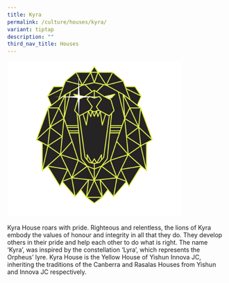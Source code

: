 ```yaml
---
title: Kyra
permalink: /culture/houses/kyra/
variant: tiptap
description: ""
third_nav_title: Houses
---
```

<p></p><div class="isomer-image-wrapper"><img style="width: 80%;" height="auto" width="100%" alt="" src="/images/Houses/Yellow__1_.png"></div><p>Kyra House roars with pride. Righteous and relentless, the lions of Kyra embody the values of honour and integrity in all that they do. They develop others in their pride and help each other to do what is right. The name ‘Kyra’, was inspired by the constellation ‘Lyra’, which represents the Orpheus’ lyre. Kyra House is the Yellow House of Yishun Innova JC, inheriting the traditions of the Canberra and Rasalas Houses from Yishun and Innova JC respectively.</p>